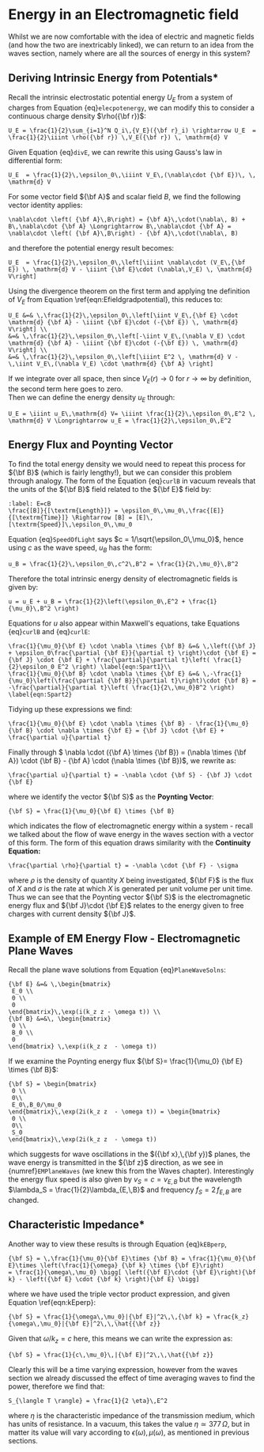 # Energy in an Electromagnetic field
Whilst we are now comfortable with the idea of electric and magnetic fields (and how the two are inextricably linked), we can return 
to an idea from the waves section, namely where are all the sources of energy in this system? 

## Deriving Intrinsic Energy from Potentials*
Recall the intrinsic electrostatic potential energy $U_E$ from a system of charges from Equation {eq}`elecpotenergy`, we can 
modify this to consider a continuous charge density $\rho({\bf r})$:
```{math}
U_E = \frac{1}{2}\sum_{i=1}^N Q_i\,{V_E}({\bf r}_i) \rightarrow U_E  = \frac{1}{2}\iiint \rho({\bf r}) \,V_E({\bf r}) \, \mathrm{d} V 
```
Given Equation {eq}`divE`, we can rewrite this using Gauss's law in differential form:
```{math}
U_E  = \frac{1}{2}\,\epsilon_0\,\iiint V_E\,(\nabla\cdot {\bf E})\, \, \mathrm{d} V 
```
For some vector field ${\bf A}$ and scalar field $B$, we find the following vector identity applies:
```{math}
\nabla\cdot \left( {\bf A}\,B\right) = {\bf A}\,\cdot(\nabla\, B) + B\,\nabla\cdot {\bf A} \Longrightarrow B\,\nabla\cdot {\bf A} = 
\nabla\cdot \left( {\bf A}\,B\right) - {\bf A}\,\cdot(\nabla\, B)
``` 
and therefore the potential energy result becomes:
```{math}
U_E  = \frac{1}{2}\,\epsilon_0\,\left[\iiint \nabla\cdot (V_E\,{\bf E}) \, \mathrm{d} V - \iiint {\bf E}\cdot (\nabla\,V_E) \, \mathrm{d} V\right]
```
Using the divergence theorem on the first term and applying tne definition of $V_E$ from Equation \ref{eqn:Efieldgradpotential}, this reduces to:
```{math}
U_E &=& \,\frac{1}{2}\,\epsilon_0\,\left[\iint V_E\,{\bf E} \cdot \mathrm{d} {\bf A} - \iiint {\bf E}\cdot (-{\bf E}) \, \mathrm{d} V\right] \\
&=& \,\frac{1}{2}\,\epsilon_0\,\left[-\iint V_E\,(\nabla V_E) \cdot \mathrm{d} {\bf A} - \iiint {\bf E}\cdot (-{\bf E}) \, \mathrm{d} V\right] \\
&=& \,\frac{1}{2}\,\epsilon_0\,\left[\iiint E^2 \, \mathrm{d} V -\,\iint V_E\,(\nabla V_E) \cdot \mathrm{d} {\bf A} \right]
```
If we integrate over all space, then since $V_E(r) \rightarrow 0$ for $r \rightarrow \infty$ by definition, the second term here goes to zero.  
Then we can define the energy density $u_E$ through:
```{math}
U_E = \iiint u_E\,\mathrm{d} V= \iiint \frac{1}{2}\,\epsilon_0\,E^2 \, \mathrm{d} V \Longrightarrow u_E = \frac{1}{2}\,\epsilon_0\,E^2 
```

## Energy Flux and Poynting Vector
To find the total energy density we would need to repeat this process for ${\bf B}$ (which is fairly lengthy!), but we can consider this problem 
through analogy.  The form of the Equation {eq}`curlB` in vacuum reveals that the units of the ${\bf B}$ field related to the ${\bf E}$ field by:
```{math}
:label: E=cB
\frac{[B]}{[\textrm{Length}]} = \epsilon_0\,\mu_0\,\frac{[E]}{[\textrm{Time}]} \Rightarrow [B] = [E]\,[\textrm{Speed}]\,\epsilon_0\,\mu_0 
```
Equation {eq}`SpeedOfLight` says $c = 1/\sqrt{\epsilon_0\,\mu_0}$, hence using $c$ as the wave speed, $u_B$ has the form:
```{math}
u_B = \frac{1}{2}\,\epsilon_0\,c^2\,B^2 = \frac{1}{2\,\mu_0}\,B^2
```
Therefore the total intrinsic energy density of electromagnetic fields is given by:
```{math}
u = u_E + u_B = \frac{1}{2}\left(\epsilon_0\,E^2 + \frac{1}{\mu_0}\,B^2 \right)
```
Equations for $u$ also appear within Maxwell's equations, take Equations {eq}`curlB` and {eq}`curlE`:
```{math}
\frac{1}{\mu_0}{\bf E} \cdot \nabla \times {\bf B} &=& \,\left({\bf J} + \epsilon_0\frac{\partial {\bf E}}{\partial t} \right)\cdot {\bf E} = 
{\bf J} \cdot {\bf E} + \frac{\partial}{\partial t}\left( \frac{1}{2}\epsilon_0 E^2 \right) \label{eqn:Spart1}\\
\frac{1}{\mu_0}{\bf B} \cdot \nabla \times {\bf E} &=& \,-\frac{1}{\mu_0}\left(\frac{\partial {\bf B}}{\partial t}\right)\cdot {\bf B} = 
-\frac{\partial}{\partial t}\left( \frac{1}{2\,\mu_0}B^2 \right) \label{eqn:Spart2}
```
Tidying up these expressions we find:
```{math}
\frac{1}{\mu_0}{\bf E} \cdot \nabla \times {\bf B} - \frac{1}{\mu_0}{\bf B} \cdot \nabla \times {\bf E} = {\bf J} \cdot {\bf E} + \frac{\partial u}{\partial t}
```
Finally through $ \nabla \cdot ({\bf A} \times {\bf B}) = (\nabla \times {\bf A}) \cdot {\bf B} - {\bf A} \cdot (\nabla \times {\bf B})$, we rewrite as:
```{math}
\frac{\partial u}{\partial t} = -\nabla \cdot {\bf S} - {\bf J} \cdot {\bf E}
```
where we identify the vector ${\bf S}$ as the <b>Poynting Vector</b>:
```{math}
{\bf S} = \frac{1}{\mu_0}{\bf E} \times {\bf B}
```
which indicates the flow of electromagnetic energy within a system - recall we talked about the flow of wave energy in the waves section with 
a vector of this form.  The form of this equation draws similarity with the <b> Continuity Equation:</b>
```{math}
\frac{\partial \rho}{\partial t} = -\nabla \cdot {\bf F} - \sigma
```
where $\rho$ is the density of quantity $X$ being investigated, ${\bf F}$ is the flux of $X$ and $\sigma$ is the rate at which $X$ is 
generated per unit volume per unit time.  Thus we can see that the Poynting vector ${\bf S}$ is the electromagnetic energy flux and 
${\bf J}\cdot {\bf E}$ relates to the energy given to free charges with current density ${\bf J}$.

## Example of EM Energy Flow - Electromagnetic Plane Waves
Recall the plane wave solutions from Equation {eq}`PlaneWaveSolns`:
```{math}
{\bf E} &=& \,\begin{bmatrix}
 E_0 \\
 0 \\
 0 
\end{bmatrix}\,\exp(i(k_z z - \omega t)) \\
{\bf B} &=&\, \begin{bmatrix}
 0 \\
 B_0 \\
 0
\end{bmatrix} \,\exp(i(k_z z  - \omega t)) 
```
If we examine the Poynting energy flux ${\bf S}= \frac{1}{\mu_0} {\bf E} \times {\bf B}$:
```{math}
{\bf S} = \begin{bmatrix}
 0 \\
 0\\
 E_0\,B_0/\mu_0
\end{bmatrix}\,\exp(2i(k_z z  - \omega t)) = \begin{bmatrix}
 0 \\
 0\\
 S_0
\end{bmatrix}\,\exp(2i(k_z z  - \omega t))
```
which suggests for wave oscillations in the $({\bf x},\,{\bf y})$ planes, the wave energy is transmitted in the ${\bf z}$ direction, 
as we see in {numref}`EMPlaneWaves` (we knew this from the Waves chapter).  Interestingly the energy flux speed is also given by 
$v_S = c = v_{E,\,B}$ but the wavelength $\lambda_S = \frac{1}{2}\lambda_{E,\,B}$ and frequency $f_S = 2\,f_{E,\,B}$ are changed.


## Characteristic Impedance*
Another way to view these results is through Equation {eq}`kEBperp`, 
```{math}
{\bf S} = \,\frac{1}{\mu_0}{\bf E}\times {\bf B} = \frac{1}{\mu_0}{\bf E}\times \left(\frac{1}{\omega} {\bf k} \times {\bf E}\right) 
= \frac{1}{\omega\,\mu_0} \bigg[ \left({\bf E}\cdot {\bf E}\right){\bf k} - \left({\bf E} \cdot {\bf k} \right){\bf E} \bigg]
```
where we have used the triple vector product expression, and given Equation \ref{eqn:kEperp}:
```{math}
{\bf S} = \frac{1}{\omega\,\mu_0}|{\bf E}|^2\,\,{\bf k} = \frac{k_z}{\omega\,\mu_0}|{\bf E}|^2\,\,\hat{{\bf z}}
```
Given that $\omega / k_z = c$ here, this means we can write the expression as:
```{math}
{\bf S} = \frac{1}{c\,\mu_0}\,|{\bf E}|^2\,\,\hat{{\bf z}}
```
Clearly this will be a time varying expression, however from the waves section we already discussed the effect of time averaging waves to find 
the power, therefore we find that:
```{math}
S_{\langle T \rangle} = \frac{1}{2 \eta}\,E^2
```
where $\eta$ is the characteristic impedance of the transmission medium, which has units of resistance. In a vacuum, this takes the value 
$\eta \simeq 377\, \Omega$, but in matter its value will vary according to $\epsilon(\omega),\,\mu(\omega)$, as mentioned in previous sections.

